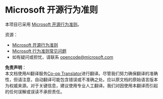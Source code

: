 <!--
CO_OP_TRANSLATOR_METADATA:
{
  "original_hash": "b0a9b4cccd918195f58224d5793da1a6",
  "translation_date": "2025-08-23T22:20:05+00:00",
  "source_file": "CODE_OF_CONDUCT.md",
  "language_code": "zh"
}
-->
# Microsoft 开源行为准则

本项目已采用 [Microsoft 开源行为准则](https://opensource.microsoft.com/codeofconduct/?WT.mc_id=academic-77807-sagibbon)。

资源：

- [Microsoft 开源行为准则](https://opensource.microsoft.com/codeofconduct/?WT.mc_id=academic-77807-sagibbon)
- [Microsoft 行为准则常见问题](https://opensource.microsoft.com/codeofconduct/faq/?WT.mc_id=academic-77807-sagibbon)
- 如有疑问或担忧，请联系 [opencode@microsoft.com](mailto:opencode@microsoft.com)

**免责声明**：  
本文档使用AI翻译服务[Co-op Translator](https://github.com/Azure/co-op-translator)进行翻译。尽管我们努力确保翻译的准确性，但请注意，自动翻译可能包含错误或不准确之处。应以原文档的原始语言版本为权威来源。对于关键信息，建议使用专业人工翻译。我们对因使用本翻译而引起的任何误解或误读不承担责任。